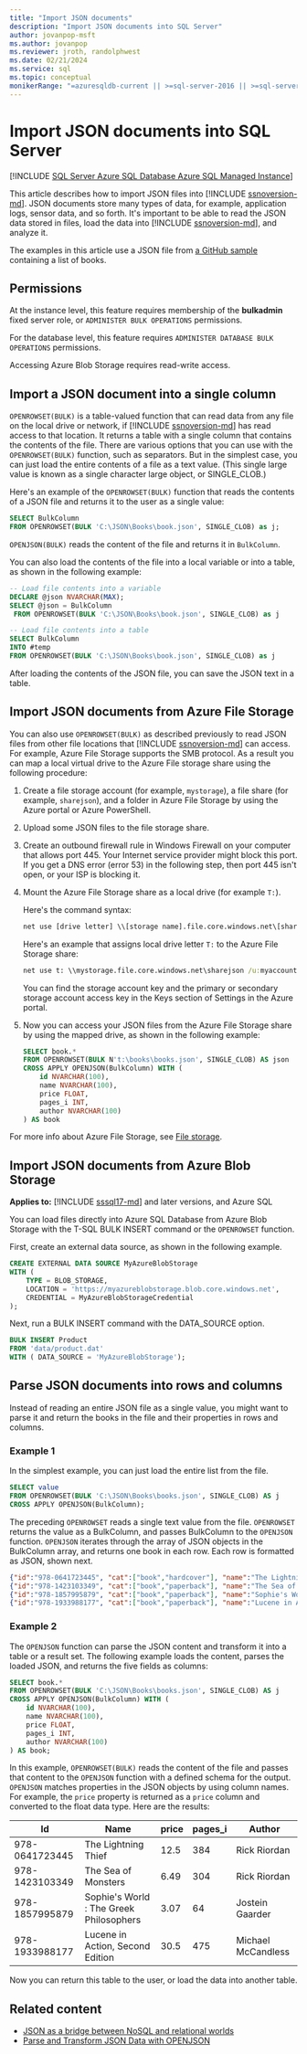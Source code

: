 ```yaml
---
title: "Import JSON documents"
description: "Import JSON documents into SQL Server"
author: jovanpop-msft
ms.author: jovanpop
ms.reviewer: jroth, randolphwest
ms.date: 02/21/2024
ms.service: sql
ms.topic: conceptual
monikerRange: "=azuresqldb-current || >=sql-server-2016 || >=sql-server-linux-2017 || =azuresqldb-mi-current"
---
```

# Import JSON documents into SQL Server

[!INCLUDE [SQL Server Azure SQL Database Azure SQL Managed Instance](../../includes/applies-to-version/sqlserver2016-asdb-asdbmi.md)]

This article describes how to import JSON files into [!INCLUDE [ssnoversion-md](../../includes/ssnoversion-md.md)]. JSON documents store many types of data, for example, application logs, sensor data, and so forth. It's important to be able to read the JSON data stored in files, load the data into [!INCLUDE [ssnoversion-md](../../includes/ssnoversion-md.md)], and analyze it.

The examples in this article use a JSON file from [a GitHub sample](https://github.com/tamingtext/book/blob/master/apache-solr/example/exampledocs/books.json) containing a list of books.

## Permissions

At the instance level, this feature requires membership of the **bulkadmin** fixed server role, or `ADMINISTER BULK OPERATIONS` permissions.

For the database level, this feature requires `ADMINISTER DATABASE BULK OPERATIONS` permissions.

Accessing Azure Blob Storage requires read-write access.

## Import a JSON document into a single column

`OPENROWSET(BULK)` is a table-valued function that can read data from any file on the local drive or network, if [!INCLUDE [ssnoversion-md](../../includes/ssnoversion-md.md)] has read access to that location. It returns a table with a single column that contains the contents of the file. There are various options that you can use with the `OPENROWSET(BULK)` function, such as separators. But in the simplest case, you can just load the entire contents of a file as a text value. (This single large value is known as a single character large object, or SINGLE_CLOB.)

Here's an example of the `OPENROWSET(BULK)` function that reads the contents of a JSON file and returns it to the user as a single value:

```sql
SELECT BulkColumn
FROM OPENROWSET(BULK 'C:\JSON\Books\book.json', SINGLE_CLOB) as j;
```

`OPENJSON(BULK)` reads the content of the file and returns it in `BulkColumn`.

You can also load the contents of the file into a local variable or into a table, as shown in the following example:

```sql
-- Load file contents into a variable
DECLARE @json NVARCHAR(MAX);
SELECT @json = BulkColumn
 FROM OPENROWSET(BULK 'C:\JSON\Books\book.json', SINGLE_CLOB) as j

-- Load file contents into a table
SELECT BulkColumn
INTO #temp
FROM OPENROWSET(BULK 'C:\JSON\Books\book.json', SINGLE_CLOB) as j
```

After loading the contents of the JSON file, you can save the JSON text in a table.

## Import JSON documents from Azure File Storage

You can also use `OPENROWSET(BULK)` as described previously to read JSON files from other file locations that [!INCLUDE [ssnoversion-md](../../includes/ssnoversion-md.md)] can access. For example, Azure File Storage supports the SMB protocol. As a result you can map a local virtual drive to the Azure File storage share using the following procedure:

1. Create a file storage account (for example, `mystorage`), a file share (for example, `sharejson`), and a folder in Azure File Storage by using the Azure portal or Azure PowerShell.
1. Upload some JSON files to the file storage share.
1. Create an outbound firewall rule in Windows Firewall on your computer that allows port 445. Your Internet service provider might block this port. If you get a DNS error (error 53) in the following step, then port 445 isn't open, or your ISP is blocking it.
1. Mount the Azure File Storage share as a local drive (for example `T:`).

   Here's the command syntax:

   ```cmd
   net use [drive letter] \\[storage name].file.core.windows.net\[share name] /u:[storage account name] [storage account access key]
   ```

   Here's an example that assigns local drive letter `T:` to the Azure File Storage share:

   ```cmd
   net use t: \\mystorage.file.core.windows.net\sharejson /u:myaccount hb5qy6eXLqIdBj0LvGMHdrTiygkjhHDvWjUZg3Gu7bubKLg==
   ```

    You can find the storage account key and the primary or secondary storage account access key in the Keys section of Settings in the Azure portal.

1. Now you can access your JSON files from the Azure File Storage share by using the mapped drive, as shown in the following example:

   ```sql
   SELECT book.*
   FROM OPENROWSET(BULK N't:\books\books.json', SINGLE_CLOB) AS json
   CROSS APPLY OPENJSON(BulkColumn) WITH (
       id NVARCHAR(100),
       name NVARCHAR(100),
       price FLOAT,
       pages_i INT,
       author NVARCHAR(100)
   ) AS book
   ```

For more info about Azure File Storage, see [File storage](https://azure.microsoft.com/services/storage/files/).

## Import JSON documents from Azure Blob Storage

**Applies to:** [!INCLUDE [sssql17-md](../../includes/sssql17-md.md)] and later versions, and Azure SQL

You can load files directly into Azure SQL Database from Azure Blob Storage with the T-SQL BULK INSERT command or the `OPENROWSET` function.

First, create an external data source, as shown in the following example.

```sql
CREATE EXTERNAL DATA SOURCE MyAzureBlobStorage
WITH (
    TYPE = BLOB_STORAGE,
    LOCATION = 'https://myazureblobstorage.blob.core.windows.net',
    CREDENTIAL = MyAzureBlobStorageCredential
);
```

Next, run a BULK INSERT command with the DATA_SOURCE option.

```sql
BULK INSERT Product
FROM 'data/product.dat'
WITH ( DATA_SOURCE = 'MyAzureBlobStorage');
```

## Parse JSON documents into rows and columns

Instead of reading an entire JSON file as a single value, you might want to parse it and return the books in the file and their properties in rows and columns.

### Example 1

In the simplest example, you can just load the entire list from the file.

```sql
SELECT value
FROM OPENROWSET(BULK 'C:\JSON\Books\books.json', SINGLE_CLOB) AS j
CROSS APPLY OPENJSON(BulkColumn);
```

The preceding `OPENROWSET` reads a single text value from the file. `OPENROWSET` returns the value as a BulkColumn, and passes BulkColumn to the `OPENJSON` function. `OPENJSON` iterates through the array of JSON objects in the BulkColumn array, and returns one book in each row. Each row is formatted as JSON, shown next.

```json
{"id":"978-0641723445", "cat":["book","hardcover"], "name":"The Lightning Thief", ... }
{"id":"978-1423103349", "cat":["book","paperback"], "name":"The Sea of Monsters", ... }
{"id":"978-1857995879", "cat":["book","paperback"], "name":"Sophie's World : The Greek", ... }
{"id":"978-1933988177", "cat":["book","paperback"], "name":"Lucene in Action, Second", ... }
```

### Example 2

The `OPENJSON` function can parse the JSON content and transform it into a table or a result set. The following example loads the content, parses the loaded JSON, and returns the five fields as columns:

```sql
SELECT book.*
FROM OPENROWSET(BULK 'C:\JSON\Books\books.json', SINGLE_CLOB) AS j
CROSS APPLY OPENJSON(BulkColumn) WITH (
    id NVARCHAR(100),
    name NVARCHAR(100),
    price FLOAT,
    pages_i INT,
    author NVARCHAR(100)
) AS book;
```

In this example, `OPENROWSET(BULK)` reads the content of the file and passes that content to the `OPENJSON` function with a defined schema for the output. `OPENJSON` matches properties in the JSON objects by using column names. For example, the `price` property is returned as a `price` column and converted to the float data type. Here are the results:

| Id | Name | price | pages_i | Author |
| --- | --- | --- | --- | --- |
| 978-0641723445 | The Lightning Thief | 12.5 | 384 | Rick Riordan |
| 978-1423103349 | The Sea of Monsters | 6.49 | 304 | Rick Riordan |
| 978-1857995879 | Sophie's World : The Greek Philosophers | 3.07 | 64 | Jostein Gaarder |
| 978-1933988177 | Lucene in Action, Second Edition | 30.5 | 475 | Michael McCandless |

Now you can return this table to the user, or load the data into another table.

## Related content

- [JSON as a bridge between NoSQL and relational worlds](https://channel9.msdn.com/events/DataDriven-SQLServer2016/JSON-as-bridge-betwen-NoSQL-relational-worlds)
- [Parse and Transform JSON Data with OPENJSON](convert-json-data-to-rows-and-columns-with-openjson-sql-server.md)
